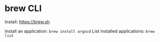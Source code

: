 # brew CLI

Install: https://brew.sh

Install an application: `brew install argocd`
List installed applications: `brew list`
